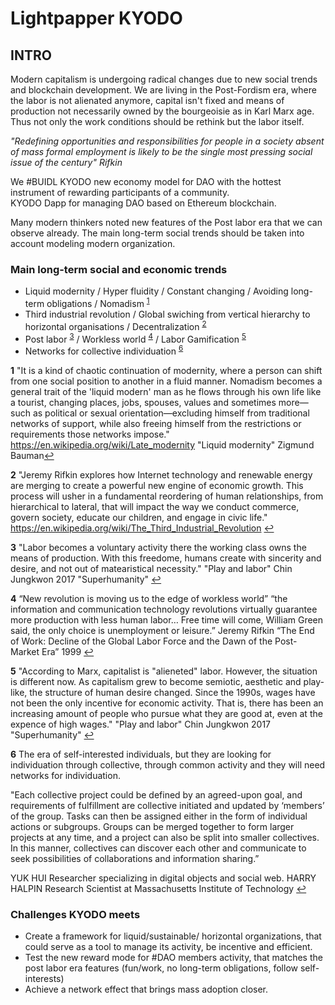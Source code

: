 # Lightpapper KYODO
## INTRO

Modern capitalism is undergoing radical changes due to new social trends and blockchain development. We are living in the Post-Fordism era, where the labor is not alienated anymore, capital isn't fixed and means of production not necessarily owned by the bourgeoisie as in Karl Marx age. Thus not only the work conditions should be rethink but the labor itself.

*"Redefining opportunities and responsibilities for people in a society absent of mass formal employment is likely to be the single most pressing social issue of the century" Rifkin*

We #BUIDL KYODO new economy model for DAO with the hottest instrument of rewarding participants of a community.   
KYODO Dapp for managing DAO based on Ethereum blockchain.

Many modern thinkers noted new features of the Post labor era that we can observe already.
The main long-term social trends should be taken into account modeling modern organization. 

### Main long-term social and economic trends
- Liquid modernity / Hyper fluidity / Constant changing / Avoiding long-term obligations / Nomadism <sup id="a1">[1](#f1)</sup>
- Third industrial revolution / Global swiching from vertical hierarchy to horizontal organisations / Decentralization <sup id="a2">[2](#f1)</sup>
- Post labor <sup id="a3">[3](#f1)</sup> / Workless world <sup id="a4">[4](#f1)</sup>  / Labor Gamification <sup id="a5">[5](#f1)</sup> 
- Networks for collective individuation  <sup id="a6">[6](#f1)</sup> 

<b id="f1">1</b> 
"It is a kind of chaotic continuation of modernity, where a person can shift from one social position to another in a fluid manner. Nomadism becomes a general trait of the 'liquid modern' man as he flows through his own life like a tourist, changing places, jobs, spouses, values and sometimes more—such as political or sexual orientation—excluding himself from traditional networks of support, while also freeing himself from the restrictions or requirements those networks impose."
https://en.wikipedia.org/wiki/Late_modernity 
"Liquid modernity" Zigmund Bauman[↩](#a1)

<b id="f1">2</b> 
"Jeremy Rifkin explores how Internet technology and renewable energy are merging to create a powerful new engine of economic growth. This process will usher in a fundamental reordering of human relationships, from hierarchical to lateral, that will impact the way we conduct commerce, govern society, educate our children, and engage in civic life."
https://en.wikipedia.org/wiki/The_Third_Industrial_Revolution [↩](#a2)

<b id="f1">3</b> 
"Labor becomes a voluntary activity there the working class owns the means of production. With this freedome, humans create with sincerity and desire, and not out of matearistical necessity."
"Play and labor" Chin Jungkwon 2017 "Superhumanity" [↩](#a3)

<b id="f1">4</b> 
“New revolution is moving us to the edge of workless world”
“the information and communication technology revolutions virtually guarantee more production with less human labor… Free time will come, William Green said, the only choice is unemployment or leisure.” 
Jeremy Rifkin “The End of Work: Decline of the Global Labor Force and the Dawn of the Post-Market Era” 1999 [↩](#a4)

<b id="f1">5</b> 
"According to Marx, capitalist is "alieneted" labor. However, the situation is different now. As capitalism grew to become semiotic, aesthetic and play-like, the structure of human desire changed. Since the 1990s, wages have not been the only incentive for economic activity. That is, there has been an increasing amount of people who pursue what they are good at, even at the expence of high wages."
"Play and labor" Chin Jungkwon 2017 "Superhumanity" [↩](#a5)

<b id="f1">6</b> 
The era of self-interested individuals, but they are looking for individuation through collective, through common activity and they will need networks for individuation.

"Each collective project could be defined by an agreed-upon goal, and requirements of fulfillment are collective initiated and updated by ‘members’ of the group.
Tasks can then be assigned either in the form of individual actions or subgroups. Groups can be merged together to form larger projects at any time, and a project can also be split into smaller collectives. 
In this manner, collectives can discover each other and communicate to seek possibilities of collaborations and information sharing.” 

YUK HUI Researcher specializing in digital objects and social web.
HARRY HALPIN Research Scientist at Massachusetts Institute of Technology [↩](#a6)


### Challenges KYODO meets

- Create a framework for liquid/sustainable/ horizontal organizations, that could serve as a tool to manage its activity, be incentive and efficient. 
- Test the new reward mode for #DAO members activity, that matches the post labor era features (fun/work, no long-term obligations, follow self-interests)
-  Achieve a network effect that brings mass adoption closer.


